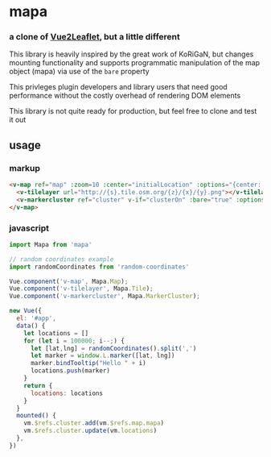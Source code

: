 # mapa

### a clone of [Vue2Leaflet](https://github.com/KoRiGaN/Vue2Leaflet), but a little different

This library is heavily inspired by the great work of KoRiGaN, but changes mounting functionality and supports programmatic 
manipulation of the map object (mapa) via use of the `bare` property

This privleges plugin developers and library users that need good performance without the costly overhead of rendering DOM elements

This library is not quite ready for production, but feel free to clone and test it out 

## usage

### markup

```html
<v-map ref="map" :zoom=10 :center="initialLocation" :options="{center: initialLocation, zoom: 10}">
  <v-tilelayer url="http://{s}.tile.osm.org/{z}/{x}/{y}.png"></v-tilelayer>
  <v-markercluster ref="cluster" v-if="clusterOn" :bare="true" :options="{chunkedLoading: true, maxClusterRadius: 200}"></v-markercluster>
</v-map>

```
### javascript 

```javascript
import Mapa from 'mapa'

// random coordinates example
import randomCoordinates from 'random-coordinates'

Vue.component('v-map', Mapa.Map);
Vue.component('v-tilelayer', Mapa.Tile);
Vue.component('v-markercluster', Mapa.MarkerCluster);

new Vue({
  el: '#app',
  data() {
    let locations = []
    for (let i = 100000; i--;) {
      let [lat,lng] = randomCoordinates().split(',')
      let marker = window.L.marker([lat, lng])
      marker.bindTooltip("Hello " + i)
      locations.push(marker)
    }
    return {
      locations: locations
    }
  }
  mounted() {
    vm.$refs.cluster.add(vm.$refs.map.mapa)
    vm.$refs.cluster.update(vm.locations)
  },
})

```





